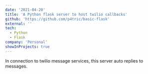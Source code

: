 ```yaml
---
date: '2021-04-20'
title: 'A Python flask server to host twilio callbacks'
github: 'https://github.com/p4tric/basic-flask'
external: ''
tech:
  - Python
  - Flask
company: 'Personal'
showInProjects: true
---
```


In connection to twilio message services, this server auto replies to messages.
